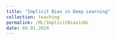 ```yaml
---
title: "Implicit Bias in Deep Learning"
collection: teaching
permalink: /ML/ImplicitBiasinDL
date: 09.01.2024
---
```

